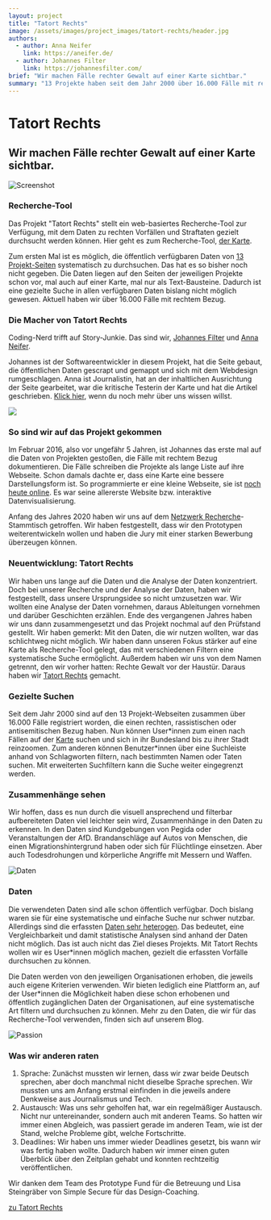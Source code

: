 ```yaml
---
layout: project
title: "Tatort Rechts"
image: /assets/images/project_images/tatort-rechts/header.jpg
authors:
  - author: Anna Neifer
    link: https://aneifer.de/
  - author: Johannes Filter
    link: https://johannesfilter.com/
brief: "Wir machen Fälle rechter Gewalt auf einer Karte sichtbar."
summary: "13 Projekte haben seit dem Jahr 2000 über 16.000 Fälle mit rechtem Bezug registriert. Wir zeigen sie auf einer interaktiven Karte."
---
```


# Tatort Rechts

## Wir machen Fälle rechter Gewalt auf einer Karte sichtbar.

![Screenshot](/assets/images/project_images/tatort-rechts/preview.jpg)

### Recherche-Tool

Das Projekt "Tatort Rechts" stellt ein web-basiertes Recherche-Tool zur Verfügung, mit dem Daten zu rechten Vorfällen und Straftaten gezielt durchsucht werden können. Hier geht es zum Recherche-Tool, [der Karte](https://tatortrechts.de/karte?bbox=3.75659,46.11573,17.14641,55.71758&organizationsSelected=).

Zum ersten Mal ist es möglich, die öffentlich verfügbaren Daten von [13 Projekt-Seiten](https://tatortrechts.de/blog/chroniken) systematisch zu durchsuchen. Das hat es so bisher noch nicht gegeben. Die Daten liegen auf den Seiten der jeweiligen Projekte schon vor, mal auch auf einer Karte, mal nur als Text-Bausteine. Dadurch ist eine gezielte Suche in allen verfügbaren Daten bislang nicht möglich gewesen. Aktuell haben wir über 16.000 Fälle mit rechtem Bezug.

### Die Macher von Tatort Rechts

Coding-Nerd trifft auf Story-Junkie. Das sind wir, [Johannes Filter](https://twitter.com/fil_ter) und [Anna Neifer](https://twitter.com/AnnaNeifer).

Johannes ist der Softwareentwickler in diesem Projekt, hat die Seite gebaut, die öffentlichen Daten gescrapt und gemappt und sich mit dem Webdesign rumgeschlagen. Anna ist Journalistin, hat an der inhaltlichen Ausrichtung der Seite gearbeitet, war die kritische Testerin der Karte und hat die Artikel geschrieben. [Klick hier](https://tatortrechts.de/blog/team), wenn du noch mehr über uns wissen willst.

![](/assets/images/project_images/tatort-rechts/map.png)

### So sind wir auf das Projekt gekommen

Im Februar 2016, also vor ungefähr 5 Jahren, ist Johannes das erste mal auf die Daten von Projekten gestoßen, die Fälle mit rechtem Bezug dokumentieren. Die Fälle schreiben die Projekte als lange Liste auf ihre Webseite. Schon damals dachte er, dass eine Karte eine bessere Darstellungsform ist. So programmierte er eine kleine Webseite, sie ist [noch heute online](https://vis.one/rechte-gewalt/). Es war seine allererste Website bzw. interaktive Datenvisualisierung.

Anfang des Jahres 2020 haben wir uns auf dem [Netzwerk Recherche](https://netzwerkrecherche.org)-Stammtisch getroffen. Wir haben festgestellt, dass wir den Prototypen weiterentwickeln wollen und haben die Jury mit einer starken Bewerbung überzeugen können.

### Neuentwicklung: Tatort Rechts

Wir haben uns lange auf die Daten und die Analyse der Daten konzentriert. Doch bei unserer Recherche und der Analyse der Daten, haben wir festgestellt, dass unsere Ursprungsidee so nicht umzusetzen war. Wir wollten eine Analyse der Daten vornehmen, daraus Ableitungen vornehmen und darüber Geschichten erzählen. Ende des vergangenen Jahres haben wir uns dann zusammengesetzt und das Projekt nochmal auf den Prüfstand gestellt. Wir haben gemerkt: Mit den Daten, die wir nutzen wollten, war das schlichtweg nicht möglich. Wir haben dann unseren Fokus stärker auf eine Karte als Recherche-Tool gelegt, das mit verschiedenen Filtern eine systematische Suche ermöglicht. Außerdem haben wir uns von dem Namen getrennt, den wir vorher hatten: Rechte Gewalt vor der Haustür. Daraus haben wir [Tatort Rechts](https://tatortrechts.de) gemacht.

### Gezielte Suchen

Seit dem Jahr 2000 sind auf den 13 Projekt-Webseiten zusammen über 16.000 Fälle registriert worden, die einen rechten, rassistischen oder antisemitischen Bezug haben. Nun können User\*innen zum einen nach Fällen auf der [Karte](https://tatortrechts.de/karte) suchen und sich in ihr Bundesland bis zu ihrer Stadt reinzoomen. Zum anderen können Benutzer\*innen über eine Suchleiste anhand von Schlagworten filtern, nach bestimmten Namen oder Taten suchen. Mit erweiterten Suchfiltern kann die Suche weiter eingegrenzt werden.

### Zusammenhänge sehen

Wir hoffen, dass es nun durch die visuell ansprechend und filterbar aufbereiteten Daten viel leichter sein wird, Zusammenhänge in den Daten zu erkennen. In den Daten sind Kundgebungen von Pegida oder Veranstaltungen der AfD. Brandanschläge auf Autos von Menschen, die einen Migrationshintergrund haben oder sich für Flüchtlinge einsetzen. Aber auch Todesdrohungen und körperliche Angriffe mit Messern und Waffen.

![Daten](/assets/images/project_images/tatort-rechts/daten.jpg)

### Daten

Die verwendeten Daten sind alle schon öffentlich verfügbar. Doch bislang waren sie für eine systematische und einfache Suche nur schwer nutzbar. Allerdings sind die erfassten [Daten sehr heterogen](https://tatortrechts.de/blog/daten). Das bedeutet, eine Vergleichbarkeit und damit statistische Analysen sind anhand der Daten nicht möglich. Das ist auch nicht das Ziel dieses Projekts. Mit Tatort Rechts wollen wir es User\*innen möglich machen, gezielt die erfassten Vorfälle durchsuchen zu können.

Die Daten werden von den jeweiligen Organisationen erhoben, die jeweils auch eigene Kriterien verwenden. Wir bieten lediglich eine Plattform an, auf der User\*innen die Möglichkeit haben diese schon erhobenen und öffentlich zugänglichen Daten der Organisationen, auf eine systematische Art filtern und durchsuchen zu können. Mehr zu den Daten, die wir für das Recherche-Tool verwenden, finden sich auf unserem Blog.

![Passion](/assets/images/project_images/tatort-rechts/passion.jpg)

### Was wir anderen raten

1. Sprache: Zunächst mussten wir lernen, dass wir zwar beide Deutsch sprechen, aber doch manchmal nicht dieselbe Sprache sprechen. Wir mussten uns am Anfang erstmal einfinden in die jeweils andere Denkweise aus Journalismus und Tech.
2. Austausch: Was uns sehr geholfen hat, war ein regelmäßiger Austausch. Nicht nur untereinander, sondern auch mit anderen Teams. So hatten wir immer einen Abgleich, was passiert gerade im anderen Team, wie ist der Stand, welche Probleme gibt, welche Fortschritte.
3. Deadlines: Wir haben uns immer wieder Deadlines gesetzt, bis wann wir was fertig haben wollte. Dadurch haben wir immer einen guten Überblick über den Zeitplan gehabt und konnten rechtzeitig veröffentlichen.

Wir danken dem Team des Prototype Fund für die Betreuung und Lisa Steingräber von Simple Secure für das Design-Coaching.

[zu Tatort Rechts](https://tatortrechts.de)
